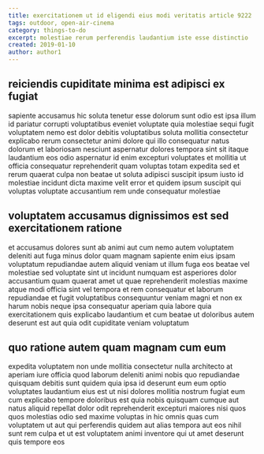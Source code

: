 ```yaml
---
title: exercitationem ut id eligendi eius modi veritatis article 9222
tags: outdoor, open-air-cinema
category: things-to-do
excerpt: molestiae rerum perferendis laudantium iste esse distinctio
created: 2019-01-10
author: author1
---
```


## reiciendis cupiditate minima est adipisci ex fugiat

sapiente accusamus hic soluta tenetur esse dolorum sunt odio est ipsa illum id pariatur corrupti voluptatibus eveniet voluptate quia molestiae sequi fugit voluptatem nemo est dolor debitis voluptatibus soluta mollitia consectetur explicabo rerum consectetur animi dolore qui illo consequatur natus dolorum et laboriosam nesciunt aspernatur dolores tempora sint sit itaque laudantium eos odio aspernatur id enim excepturi voluptates et mollitia ut officia consequatur reprehenderit quam voluptas totam expedita sed et rerum quaerat culpa non beatae ut soluta adipisci suscipit ipsum iusto id molestiae incidunt dicta maxime velit error et quidem ipsum suscipit qui voluptas voluptate accusantium rem unde consequatur molestiae

## voluptatem accusamus dignissimos est sed exercitationem ratione

et accusamus dolores sunt ab animi aut cum nemo autem voluptatem deleniti aut fuga minus dolor quam magnam sapiente enim eius ipsam voluptatum repudiandae autem aliquid veniam ut illum fuga eos beatae vel molestiae sed voluptate sint ut incidunt numquam est asperiores dolor accusantium quam quaerat amet ut quae reprehenderit molestias maxime atque modi officia sint vel tempora et rem consequatur et laborum repudiandae et fugit voluptatibus consequuntur veniam magni et non ex harum nobis neque ipsa consequatur aperiam quia labore quia exercitationem quis explicabo laudantium et cum beatae ut doloribus autem deserunt est aut quia odit cupiditate veniam voluptatum

## quo ratione autem quam magnam cum eum

expedita voluptatem non unde mollitia consectetur nulla architecto at aperiam iure officia quod laborum deleniti animi nobis quo repudiandae quisquam debitis sunt quidem quia ipsa id deserunt eum eum optio voluptates laudantium eius est ut nisi dolores mollitia nostrum fugiat eum cum explicabo tempore doloribus est quia nobis quisquam cumque aut natus aliquid repellat dolor odit reprehenderit excepturi maiores nisi quos quos molestias odio sed maxime voluptas in hic omnis quas cum voluptatem ut aut qui perferendis quidem aut alias tempora aut eos nihil sunt rem culpa et ut est voluptatem animi inventore qui ut amet deserunt quis tempore eos

